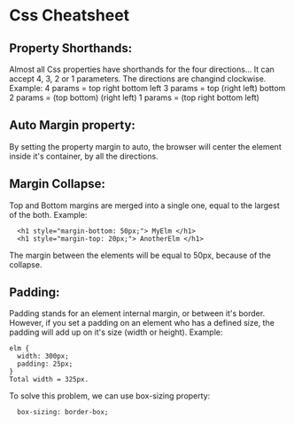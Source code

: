 # Css Cheatsheet

## Property Shorthands:
Almost all Css properties have shorthands for the four directions... It can accept 4, 3, 2 or 1 parameters.
The directions are changind clockwise. Example:
4 params = top right bottom left
3 params = top (right left) bottom
2 params = (top bottom) (right left)
1 params = (top right bottom left)

## Auto Margin property:

By setting the property margin to auto, the browser will center the element inside it's container, by all the directions.

## Margin Collapse:

Top and Bottom margins are merged into a single one, equal to the largest of the both.
Example: 
```
  <h1 style="margin-bottom: 50px;"> MyElm </h1>
  <h1 style="margin-top: 20px;"> AnotherElm </h1>
```  
   The margin between the elements will be equal to 50px, because of the collapse.

## Padding:

Padding stands for an element internal margin, or between it's border. However, if you set a padding on an element who has a defined size, the padding will add up on it's size (width or height). Example:

```  
elm {
  width: 300px;
  padding: 25px;
}
Total width = 325px.
```  

To solve this problem, we can use box-sizing property:

```  
  box-sizing: border-box;
```  
